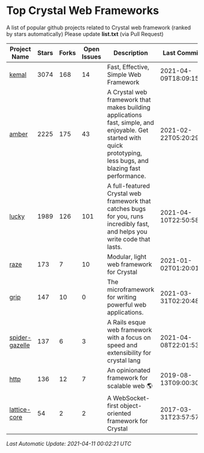 # Top Crystal Web Frameworks

A list of popular github projects related to Crystal web framework (ranked by stars automatically)
Please update **list.txt** (via Pull Request)

| Project Name | Stars | Forks | Open Issues | Description | Last Commit |
| ------------ | ----- | ----- | ----------- | ----------- | ----------- |
| [kemal](https://github.com/kemalcr/kemal) |3074|168|14|Fast, Effective, Simple Web Framework|2021-04-09T18:09:15Z|
| [amber](https://github.com/amberframework/amber) |2225|175|43|A Crystal web framework that makes building applications fast, simple, and enjoyable. Get started with quick prototyping, less bugs, and blazing fast performance.|2021-02-22T05:20:29Z|
| [lucky](https://github.com/luckyframework/lucky) |1989|126|101|A full-featured Crystal web framework that catches bugs for you, runs incredibly fast, and helps you write code that lasts.|2021-04-10T22:50:58Z|
| [raze](https://github.com/samueleaton/raze) |173|7|10|Modular, light web framework for Crystal|2021-01-02T01:20:01Z|
| [grip](https://github.com/grip-framework/grip) |147|10|0|The microframework for writing powerful web applications.|2021-03-31T02:20:48Z|
| [spider-gazelle](https://github.com/spider-gazelle/spider-gazelle) |137|6|3|A Rails esque web framework with a focus on speed and extensibility for crystal lang|2021-04-08T22:01:53Z|
| [http](https://github.com/onyxframework/http) |136|12|7|An opinionated framework for scalable web 🌎|2019-08-13T09:00:30Z|
| [lattice-core](https://github.com/jasonl99/lattice-core) |54|2|2|A WebSocket-first object-oriented framework for Crystal|2017-03-31T23:57:57Z|

*Last Automatic Update: 2021-04-11 00:02:21 UTC*